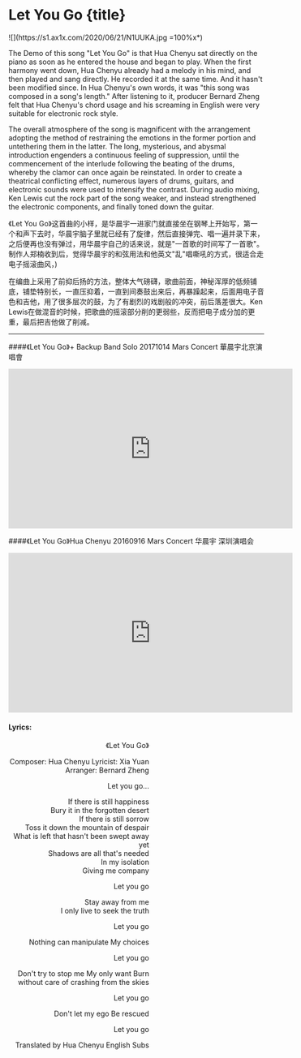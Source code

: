 # Let You Go {title}
<div class="background" markdown="1">
![](https://s1.ax1x.com/2020/06/21/N1UUKA.jpg =100%x*)
</div>

The Demo of this song "Let You Go" is that Hua Chenyu sat directly on the piano as soon as he entered the house and began to play.
When the first harmony went down, Hua Chenyu already had a melody in his mind, and then played and sang directly. He recorded it at the same time. And it hasn't been modified since. In Hua Chenyu's own words, it was "this song was composed in a song's length."
After listening to it, producer Bernard Zheng felt that Hua Chenyu's chord usage and his screaming in English were very suitable for electronic rock style.

The overall atmosphere of the song is magnificent with the arrangement adopting the method of restraining the emotions in the former portion and untethering them in the latter. The long, mysterious, and abysmal introduction engenders a continuous feeling of suppression, until the commencement of the interlude following the beating of the drums, whereby the clamor can once again be reinstated. In order to create a theatrical conflicting effect, numerous layers of drums, guitars, and electronic sounds were used to intensify the contrast. During audio mixing, Ken Lewis cut the rock part of the song weaker, and instead strengthened the electronic components, and finally toned down the guitar.

《Let You Go》这首曲的小样，是华晨宇一进家门就直接坐在钢琴上开始写，第一个和声下去时，华晨宇脑子里就已经有了旋律，然后直接弹完、唱一遍并录下来，之后便再也没有弹过，用华晨宇自己的话来说，就是"一首歌的时间写了一首歌"。制作人郑楠收到后，觉得华晨宇的和弦用法和他英文"乱"唱嘶吼的方式，很适合走电子摇滚曲风，)

在编曲上采用了前抑后扬的方法，整体大气磅礴，歌曲前面，神秘浑厚的低频铺底，铺垫特别长，一直压抑着，一直到间奏鼓出来后，再暴躁起来，后面用电子音色和吉他，用了很多层次的鼓，为了有剧烈的戏剧般的冲突，前后落差很大。Ken Lewis在做混音的时候，把歌曲的摇滚部分削的更弱些，反而把电子成分加的更重，最后把吉他做了削减。

---------------------------------

####《Let You Go》+ Backup Band Solo 20171014 Mars Concert
華晨宇北京演唱會

<iframe width="560" height="315" src="https://www.youtube.com/embed/NE7Kv2J8qdk" frameborder="0" allow="accelerometer; autoplay; encrypted-media; gyroscope; picture-in-picture" allowfullscreen></iframe>

####《Let You Go》Hua Chenyu 20160916 Mars Concert
华晨宇 深圳演唱会

<iframe width="560" height="315" src="https://www.youtube.com/embed/L6PoGTOG4qw" frameborder="0" allow="accelerometer; autoplay; encrypted-media; gyroscope; picture-in-picture" allowfullscreen></iframe>

#### Lyrics:
<div class="box">
<div class="lyrics" style="width: 55%; text-align: right">
《Let You Go》

Composer: Hua Chenyu 
Lyricist: Xia Yuan 
Arranger: Bernard Zheng 

Let you go...

If there is still happiness  
Bury it in the forgotten desert  
If there is still sorrow  
Toss it down the mountain of despair  
What is left that hasn't been swept away yet  
Shadows are all that's needed  
In my isolation  
Giving me company  

Let you go

Stay away from me  
I only live to seek the truth  

Let you go

Nothing can manipulate
My choices

Let you go

Don't try to stop me
My only want
Burn without care of crashing from the skies

Let you go

Don't let my ego
Be rescued

Let you go

Translated by Hua Chenyu English Subs
</div>